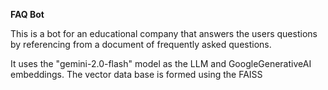 **FAQ Bot**

This is a bot for an educational company that answers the users questions by referencing from a document of frequently asked questions.

It uses the "gemini-2.0-flash" model as the LLM and GoogleGenerativeAI embeddings. The vector data base is formed using the FAISS
